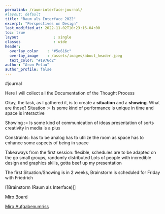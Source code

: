 ```yaml
---
permalink: /raum-interface-journal/
#layout: default
title: "Raum als Interface 2022"
excerpt: "Perspectives on Design"
last_modified_at: 2022-11-02T10:23:16-04:00
toc: true
layout                : single
classes               : wide
header:
  overlay_color    : "#5e616c"
  overlay_image    : /assets/images/about_header.jpeg
  text_color: "#1976d2"
author: "Aron Petau"
author_profile: false
---
```


#journal

Here I will collect all the Documentation of the Thought Process

Okay, the task, as I gathered it, is to create a **situation** and a **showing**.
What are those?
Situation :=
	Is some kind of performance
	is unique in time and space
	is interactive

Showing :=
	Is some kind of communication of ideas
	presentation of sorts
	creativity in media is a plus

Constraints:
	has to be analog
	has to utilize the room as space
	has to enhance some aspects of being in space

Takeaways from the first session:
	flexible, schedules are to be adapted on the go
	small groups, randomly distributed
	Lots of people with incredible design and graphics skills, gotta beef up my presentation

The first Situation/Showing is in 2 weeks, Brainstorm is scheduled for Friday with Friedrich

[[Brainstorm (Raum als Interface)]]


[Miro Board](https://miro.com/app/board/uXjVPJK8Og8=/)

[Miro Aufgabenumriss](https://miro.com/app/board/uXjVPJGUIy4=/)

